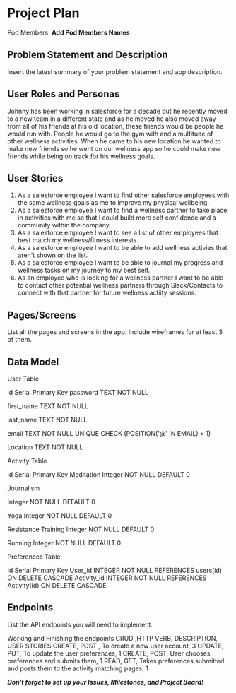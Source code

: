 # Project Plan

Pod Members: **Add Pod Members Names**

## Problem Statement and Description

Insert the latest summary of your problem statement and app description.

## User Roles and Personas

Johnny has been working in salesforce for a decade but he recently moved to a new team in a different state and as he moved he also moved away from all of his friends at his old location, these friends would be people he would run with. People he would go to the gym with and a multitude of other wellness activities. When he came to his new location he wanted to make new friends so he went on our wellness app so he could make new friends while being on track for his wellness goals.

## User Stories

1. As a salesforce employee I want to find other salesforce employees with the same wellness goals as me to improve my physical wellbeing.
2. As a salesforce employee I want to find a wellness partner to take place in activities with me so that I could build more self confidence and a community within the company.
3. As a salesforce employee I want to see a list of other employees that best match my wellness/fitness interests.
4. As a salesforce employee I want to be able to add wellness activies that aren't shown on the list.
5. As a salesforce employee I want to be able to journal my progress and wellness tasks on my journey to my best self.
6. As an employee who is looking for a wellness partner I want to be able to contact other potential wellness partners through Slack/Contacts to connect    with that partner for future wellness actiity sessions.

## Pages/Screens

List all the pages and screens in the app. Include wireframes for at least 3 of them.

## Data Model


User Table

id
Serial Primary Key
password
TEXT NOT NULL


first_name
TEXT NOT NULL


last_name
TEXT NOT NULL


email
TEXT NOT NULL UNIQUE CHECK (POSITION('@' IN EMAIL) > 1)


Location 
TEXT NOT NULL





Activity Table 

id
Serial Primary Key
Meditation
Integer NOT NULL DEFAULT 0


Journalism


Integer NOT NULL DEFAULT 0


Yoga
Integer NOT NULL DEFAULT 0


Resistance Training
Integer NOT NULL DEFAULT 0


Running
Integer NOT NULL DEFAULT 0








Preferences Table

Id 
Serial Primary Key
User_id
INTEGER NOT NULL REFERENCES users(id) ON DELETE CASCADE
Activity_id
INTEGER NOT NULL REFERENCES Activity(id) ON DELETE CASCADE






## Endpoints

List the API endpoints you will need to implement.

Working and Finishing the endpoints 
CRUD ,HTTP VERB, DESCRIPTION, USER STORIES
CREATE, POST , To create a new user account, 3
UPDATE, PUT, To update the user preferences, 1
CREATE, POST, User chooses preferences and submits them, 1
READ, GET, Takes preferences submitted and posts them to the activity matching pages, 1











***Don't forget to set up your Issues, Milestones, and Project Board!***
